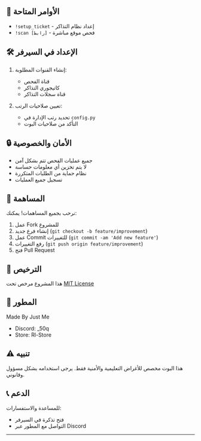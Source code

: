 
## 📝 الأوامر المتاحة

- `!setup_ticket` - إعداد نظام التذاكر
- `!scan [رابط]` - فحص موقع مباشرة

## 🛠️ الإعداد في السيرفر

1. إنشاء القنوات المطلوبة:
   - قناة الفحص
   - كاتيجوري التذاكر
   - قناة سجلات التذاكر

2. تعيين صلاحيات الرتب:
   - تحديد رتب الإدارة في `config.py`
   - التأكد من صلاحيات البوت

## 🔒 الأمان والخصوصية

- جميع عمليات الفحص تتم بشكل آمن
- لا يتم تخزين أي معلومات حساسة
- نظام حماية من الطلبات المتكررة
- تسجيل جميع العمليات

## 🤝 المساهمة

نرحب بجميع المساهمات! يمكنك:
1. عمل Fork للمشروع
2. إنشاء فرع جديد (`git checkout -b feature/improvement`)
3. عمل Commit للتغييرات (`git commit -am 'Add new feature'`)
4. رفع التغييرات (`git push origin feature/improvement`)
5. فتح Pull Request

## 📜 الترخيص

هذا المشروع مرخص تحت [MIT License](LICENSE)

## 👤 المطور

Made By Just Me
- Discord: _50q
- Store: Rl-Store

## ⚠️ تنبيه

هذا البوت مخصص للأغراض التعليمية والأمنية فقط. يرجى استخدامه بشكل مسؤول وقانوني.

## 📞 الدعم

للمساعدة والاستفسارات:
- فتح تذكرة في السيرفر
- التواصل مع المطور عبر Discord

---
